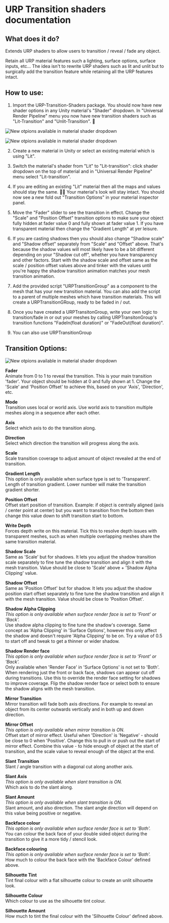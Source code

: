 # **URP Transition shaders documentation**
 
## What does it do?

Extends URP shaders to allow users to transition / reveal / fade any object.

Retain all URP material features such a lighting, surface options, surface inputs, etc...
The idea isn't to rewrite URP shaders such as lit and unlit but to surgically add the transition feature while retaining all the URP features intact.

## How to use:

1. Import the URP-Transition-Shaders package. You should now have new shader options in any Unity material's "Shader" dropdown. In "Universal Render Pipeline" menu you now have new transition shaders such as "Lit-Transition" and "Unlit-Transition". :star_struck:

![New otpions available in material shader dropdown](https://github.com/evvvvil/urptranstionshaders-docs/blob/main/Img01.png?raw=true)

![New otpions available in material shader dropdown](https://github.com/evvvvil/urptranstionshaders-docs/blob/main/Img02.png?raw=true)

2. Create a new material in Unity or select an existing material which is using "Lit".

2. Switch the material's shader from "Lit" to "Lit-transition": click shader dropdown on the top of material and in "Universal Render Pipeline" menu select "Lit-transition".

3. If you are editing an existing "Lit" material then all the maps and values should stay the same. :rowing_woman: Your material's look will stay intact. You should now see a new fold out "Transition Options" in your material inspector panel.

4. Move the "Fader" slider to see the transition in effect. Change the "Scale" and "Position Offset" transition options to make sure your object fully hidden at fader value 0 and fully shown at fader value 1. If you have transparent material then change the "Gradient Length" at yer leisure.

5. If you are casting shadows then you should also change "Shadow scale" and "Shadow offset" separately from "Scale" and "Offset" above. That's because the shadow values will most likely have to be a bit different depending on your "Shadow cut off", whether you have transparency and other factors. Start with the shadow scale and offset same as the scale / position offset values above and tinker with the values until you're happy the shadow transition animation matches your mesh transition animation. 

6. Add the provided script "URPTransitionGroup" as a component to the mesh that has your new transition material. You can also add the script to a parent of multiple meshes which have transition materials. This will create a URPTransitionGRoup, ready to be faded in / out.

7. Once you have created a URPTransitonGroup, write your own logic to transition/fade in or out your meshes by calling URPTransitonGroup's transition functions "FadeIn(float duration)" or "FadeOut(float duration)". 

8. You can also use URPTransitionGroup 

## Transition Options:

![New otpions available in material shader dropdown](https://github.com/evvvvil/urptranstionshaders-docs/blob/main/Img03.png?raw=true)

**Fader**<br>
Animate from 0 to 1 to reveal the transition. This is your main transition 'fader'. Your object should be hidden at 0 and fully shown at 1. Change the 'Scale' and 'Position Offset' to achieve this, based on your 'Axis', 'Direction', etc.

**Mode**<br>
Transition uses local or world axis. Use world axis to transition multiple meshes along in a sequence after each other.

**Axis**<br>
Select which axis to do the transition along.

**Direction**<br>
Select which direction the transition will progress along the axis.

**Scale**<br>
Scale transition coverage to adjust amount of object revealed at the end of transition.

**Gradient Length**<br>
This option is only available when surface  type is set to 'Transparent'. 
Length of transition gradient. Lower number will make the transition gradient shorter.

**Position Offset**<br>
Offset start position of transition. Example: if object is centrally aligned (axis / center point at center) but you want to transition from the bottom then change this value down to shift transition start to bottom.

**Write Depth**<br>
Forces depth write on this material. Tick this to resolve depth issues with transparent meshes, such as when multiple overlapping meshes share the same transition material.

**Shadow Scale**<br>
Same as 'Scale' but for shadows. It lets you adjust the shadow transition scale separately to fine tune the shadow transition and align it with the mesh transition. Value should be close to 'Scale' above + 'Shadow Alpha Clipping' value.

**Shadow Offset**<br>
Same as 'Position Offset' but for shadow. It lets you adjust the shadow position start offset separately to fine tune the shadow transition and align it with the mesh transition. Value should be close to 'Position Offset'.

**Shadow Alpha Clipping**<br>
_This option is only available when surface render face is set to 'Front' or 'Back'._<br> 
Use shadow alpha clipping to fine tune the shadow's coverage. Same concept as 'Alpha Clipping' in 'Surface Options', however this only affect the shadow and doesn't require 'Alpha Clipping' to be on. Try a value of 0.5 to start off and tweak to get a thinner or wider shadow.

**Shadow Render face**<br>
_This option is only available when surface render face is set to 'Front' or 'Back'._<br> 
Only available when 'Render Face' in 'Surface Options' is not set to 'Both'. When rendering just the front or back face, shadows can appear cut off during transitions. Use this to override the render face setting for shadows to improve coverage. Flip the shadow render face or select both to ensure the shadow aligns with the mesh transition.

**Mirror Transition**<br>
Mirror transition will fade both axis directions. For example to reveal an object from its center outwards vertically and in both up and down direction.

**Mirror Offset**<br>
_This option is only available when mirror transition is ON._<br> 
Offset start of mirror effect. Useful when 'Direction' is 'Negative' - should be close to 0 when 'Positive'. Change this to pull in or push out the start of mirror effect. Combine this value - to hide enough of object at the start of transition, and the scale value to reveal enough of the object at the end.

**Slant Transition**<br>
Slant / angle transition with a diagonal cut along another axis.

**Slant Axis**<br>
_This option is only available when slant transition is ON._<br> 
Which axis to do the slant along.

**Slant Amount**<br>
_This option is only available when slant transition is ON._<br> 
Slant amount, and also direction. The slant angle direction will depend on this value being positive or negative.

**Backface colour**<br>
_This option is only available when surface render face is set to 'Both'._<br> 
You can colour the back face of your double sided object during the transition to give it a more tidy / stencil look.

**Backface colouring**<br>
_This option is only available when surface render face is set to 'Both'._<br>
How much to colour the back face with the 'Backface Colour' defined above.

**Silhouette Tint**<br>
Tint final colour with a flat silhouette colour to create an unlit silhouette look.

**Silhouette Colour**<br>
Which colour to use as the silhouette tint colour.

**Silhouette Amount**<br>
How much to tint the final colour with the 'Silhouette Colour' defined above.